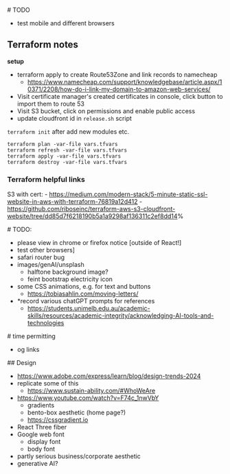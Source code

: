 
# TODO

- test mobile and different browsers

## Terraform notes

**setup**

- terraform apply to create Route53Zone and link records to namecheap
  - <https://www.namecheap.com/support/knowledgebase/article.aspx/10371/2208/how-do-i-link-my-domain-to-amazon-web-services/>
- Visit certificate manager's created certificates in console, click button to import them to route 53
- Visit S3 bucket, click on permissions and enable public access
- update cloudfront id in `release.sh` script

`terraform init` after add new modules etc.

```
terraform plan -var-file vars.tfvars
terraform refresh -var-file vars.tfvars
terraform apply -var-file vars.tfvars
terraform destroy -var-file vars.tfvars
```

### Terraform helpful links

S3 with cert: - <https://medium.com/modern-stack/5-minute-static-ssl-website-in-aws-with-terraform-76819a12d412> - <https://github.com/riboseinc/terraform-aws-s3-cloudfront-website/tree/dd85d7f6218190b5a1a9298af136311c2ef8dd14>%

# TODO:
- please view in chrome or firefox notice [outside of React!]
- test other browsers]
- safari router bug
- images/genAI/unsplash
  - halftone background image?
  - feint bootstrap electricity icon
- some CSS animations, e.g. for text and buttons
  - https://tobiasahlin.com/moving-letters/
- *record various chatGPT prompts for references
  - https://students.unimelb.edu.au/academic-skills/resources/academic-integrity/acknowledging-AI-tools-and-technologies

# time permitting
- og links

## Design

- https://www.adobe.com/express/learn/blog/design-trends-2024
- replicate some of this
  - https://www.sustain-ability.com/#WhoWeAre
- https://www.youtube.com/watch?v=F74c_1nwVbY
  - gradients
  - bento-box aesthetic (home page?)
  - https://cssgradient.io
- React Three fiber
- Google web font
  - display font
  - body font
- partly serious business/corporate aesthetic
- generative AI?